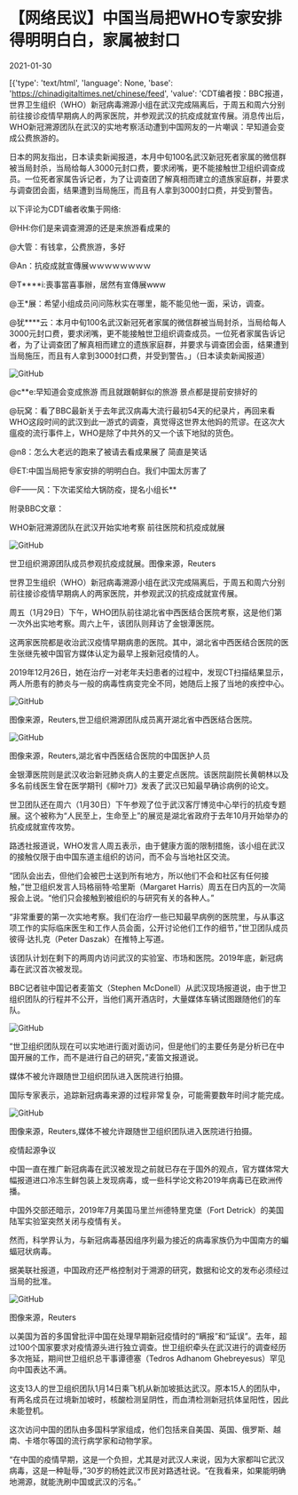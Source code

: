 # 【网络民议】中国当局把WHO专家安排得明明白白，家属被封口

2021-01-30

[{'type': 'text/html', 'language': None, 'base': 'https://chinadigitaltimes.net/chinese/feed', 'value': 'CDT编者按：BBC报道，世界卫生组织（WHO）新冠病毒溯源小组在武汉完成隔离后，于周五和周六分别前往接诊疫情早期病人的两家医院，并参观武汉的抗疫成就宣传展。消息传出后，WHO新冠溯源团队在武汉的实地考察活动遭到中国网友的一片嘲讽：早知道会变成公费旅游的。

日本的网友指出，日本读卖新闻报道，本月中旬100名武汉新冠死者家属的微信群被当局封杀，当局给每人3000元封口费，要求闭嘴，更不能接触世卫组织调查成员。一位死者家属告诉记者，为了让调查团了解真相而建立的遗族家庭群，并要求与调查团会面，结果遭到当局施压，而且有人拿到3000封口费，并受到警告。

以下评论为CDT编者收集于网络:

@HH:你们是来调查溯源的还是来旅游看成果的

@大管：有钱拿，公费旅游，多好

@An：抗疫成就宣傳展ｗｗｗｗｗｗｗｗ

@T****i:喪事當喜事辦，居然有宣傳展www

@王*展：希望小组成员问问陈秋实在哪里，能不能见他一面，采访，调查。

@犹****云：本月中旬100名武汉新冠死者家属的微信群被当局封杀，当局给每人3000元封口费，要求闭嘴，更不能接触世卫组织调查成员。一位死者家属告诉记者，为了让调查团了解真相而建立的遗族家庭群，并要求与调查团会面，结果遭到当局施压，而且有人拿到3000封口费，并受到警告。」（日本读卖新闻报道）

![GitHub](https://chinadigitaltimes.net/chinese/files/2021/01/2-3.jpeg)

@c**e:早知道会变成旅游 而且就跟朝鲜似的旅游 景点都是提前安排好的

@玩窝：看了BBC最新关于去年武汉病毒大流行最初54天的纪录片，再回来看WHO这段时间的武汉到此一游式的调查，真觉得这世界太他妈的荒谬。在这次大瘟疫的流行事件上，WHO是除了中共外的又一个该下地狱的货色。

@n8：怎么大老远的跑来了被请去看成果展了 简直是笑话

@ET:中国当局把专家安排的明明白白。我们中国太厉害了

@F&#8212;&#8212;风：下次诺奖给大锅防疫，提名小组长**

附录BBC文章：

WHO新冠溯源团队在武汉开始实地考察 前往医院和抗疫成就展

![GitHub](https://chinadigitaltimes.net/chinese/files/2021/01/post-662189-60158336e343e.)

世卫组织溯源团队成员参观抗疫成就展。图像来源，Reuters  

世界卫生组织（WHO）新冠病毒溯源小组在武汉完成隔离后，于周五和周六分别前往接诊疫情早期病人的两家医院，并参观武汉的抗疫成就宣传展。

周五（1月29日）下午，WHO团队前往湖北省中西医结合医院考察，这是他们第一次外出实地考察。周六上午，该团队则拜访了金银潭医院。

这两家医院都是收治武汉疫情早期病患的医院。其中，湖北省中西医结合医院的医生张继先被中国官方媒体认定为最早上报新冠疫情的人。

2019年12月26日，她在治疗一对老年夫妇患者的过程中，发现CT扫描结果显示，两人所患有的肺炎与一般的病毒性病变完全不同，她随后上报了当地的疾控中心。

![GitHub](https://chinadigitaltimes.net/chinese/files/2021/01/post-662189-60158336eeffa.) 

图像来源，Reuters,世卫组织溯源团队成员离开湖北省中西医结合医院。



![GitHub](https://chinadigitaltimes.net/chinese/files/2021/01/post-662189-601583370525a.)

图像来源，Reuters,湖北省中西医结合医院的中国医护人员



金银潭医院则是武汉收治新冠肺炎病人的主要定点医院。该医院副院长黄朝林以及多名前线医生曾在医学期刊《柳叶刀》发表了武汉已知最早确诊病例的论文。

世卫团队还在周六（1月30日）下午参观了位于武汉客厅博览中心举行的抗疫专题展。这个被称为“人民至上，生命至上”的展览是湖北省政府于去年10月开始举办的抗疫成就宣传攻势。

路透社报道说，WHO发言人周五表示，由于健康方面的限制措施，该小组在武汉的接触仅限于由中国东道主组织的访问，而不会与当地社区交流。

“团队会出去，但他们会被巴士送到所有地方，所以他们不会和社区有任何接触，”世卫组织发言人玛格丽特·哈里斯（Margaret Harris）周五在日内瓦的一次简报会上说。“他们只会接触到被组织的与研究有关的各种人。”

“非常重要的第一次实地考察。我们在治疗一些已知最早病例的医院里，与从事这项工作的实际临床医生和工作人员会面，公开讨论他们工作的细节，”世卫团队成员彼得·达扎克（Peter Daszak）在推特上写道。

该团队计划在剩下的两周内访问武汉的实验室、市场和医院。2019年底，新冠病毒在武汉首次被发现。

BBC记者驻中国记者麦笛文（Stephen McDonell）从武汉现场报道说，由于世卫组织团队的行程并不公开，当他们离开酒店时，大量媒体车辆试图跟随他们的车队。

![GitHub](https://chinadigitaltimes.net/chinese/files/2021/01/截屏2021-01-30-上午10.59.55.png)

“世卫组织团队现在可以实地进行面对面访问，但是他们的主要任务是分析已在中国开展的工作，而不是进行自己的研究，”麦笛文报道说。

媒体不被允许跟随世卫组织团队进入医院进行拍摄。

国际专家表示，追踪新冠病毒来源的过程非常复杂，可能需要数年时间才能完成。

![GitHub](https://chinadigitaltimes.net/chinese/files/2021/01/post-662189-6015833710ab7.)

图像来源，Reuters,媒体不被允许跟随世卫组织团队进入医院进行拍摄。



疫情起源争议

中国一直在推广新冠病毒在武汉被发现之前就已存在于国外的观点，官方媒体常大幅报道进口冷冻生鲜包装上发现病毒，或一些科学论文称2019年病毒已在欧洲传播。

中国外交部还暗示，2019年7月美国马里兰州德特里克堡（Fort Detrick）的美国陆军实验室突然关闭与疫情有关。

然而，科学界认为，与新冠病毒基因组序列最为接近的病毒家族仍为中国南方的蝙蝠冠状病毒。

据美联社报道，中国政府还严格控制对于溯源的研究，数据和论文的发布必须经过当局的批准。

![GitHub](https://chinadigitaltimes.net/chinese/files/2021/01/post-662189-6015833719716.)

图像来源，Reuters



以美国为首的多国曾批评中国在处理早期新冠疫情时的“瞒报”和“延误”。去年，超过100个国家要求对疫情源头进行独立调查。世卫组织牵头在武汉进行的调查经历多次拖延，期间世卫组织总干事谭德塞（Tedros Adhanom Ghebreyesus）罕见向中国表达不满。

这支13人的世卫组织团队1月14日乘飞机从新加坡抵达武汉。原本15人的团队中，有两名成员在过境新加坡时，核酸检测呈阴性，而血清检测新冠抗体呈阳性，因此未能登机。

这次访问中国的团队由多国科学家组成，他们包括来自美国、英国、俄罗斯、越南、卡塔尔等国的流行病学家和动物学家。

“在中国的疫情早期，这是一个负担，尤其是对武汉人来说，因为大家都叫它武汉病毒，这是一种耻辱，”30岁的杨姓武汉市民对路透社说。“在我看来，如果能明确地溯源，就能洗刷中国或武汉的污名。”

